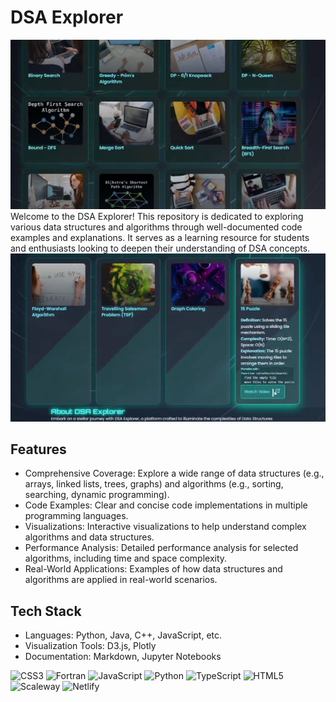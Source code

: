 # DSA Explorer
<div align="center">
  <img src="Screenshot_2025-06-14-16-45-20-67_254de13a4bc8758c9908fff1f73e3725.jpg" alt="DevOpsShack Banner">
</div>
Welcome to the DSA Explorer! This repository is dedicated to exploring various data structures and algorithms through well-documented code examples and explanations. It serves as a learning resource for students and enthusiasts looking to deepen their understanding of DSA concepts.

<div align="center">
  <img src="Screenshot_2025-06-14-16-45-44-76_254de13a4bc8758c9908fff1f73e3725.jpg" alt="DevOpsShack Banner">
</div>

## Features

- Comprehensive Coverage: Explore a wide range of data structures (e.g., arrays, linked lists, trees, graphs) and algorithms (e.g., sorting, searching, dynamic programming).
- Code Examples: Clear and concise code implementations in multiple programming languages.
- Visualizations: Interactive visualizations to help understand complex algorithms and data structures.
- Performance Analysis: Detailed performance analysis for selected algorithms, including time and space complexity.
- Real-World Applications: Examples of how data structures and algorithms are applied in real-world scenarios.

## Tech Stack

- Languages: Python, Java, C++, JavaScript, etc.
- Visualization Tools: D3.js, Plotly
- Documentation: Markdown, Jupyter Notebooks

![CSS3](https://img.shields.io/badge/css3-%231572B6.svg?style=for-the-badge&logo=css3&logoColor=white) ![Fortran](https://img.shields.io/badge/Fortran-%23734F96.svg?style=for-the-badge&logo=fortran&logoColor=white) ![JavaScript](https://img.shields.io/badge/javascript-%23323330.svg?style=for-the-badge&logo=javascript&logoColor=%23F7DF1E) ![Python](https://img.shields.io/badge/python-3670A0?style=for-the-badge&logo=python&logoColor=ffdd54) ![TypeScript](https://img.shields.io/badge/typescript-%23007ACC.svg?style=for-the-badge&logo=typescript&logoColor=white) ![HTML5](https://img.shields.io/badge/html5-%23E34F26.svg?style=for-the-badge&logo=html5&logoColor=white) ![Scaleway](https://img.shields.io/badge/SCALEWAY-%234f0599.svg?style=for-the-badge&logo=scaleway&logoColor=white) ![Netlify](https://img.shields.io/badge/netlify-%23000000.svg?style=for-the-badge&logo=netlify&logoColor=#00C7B7) 
